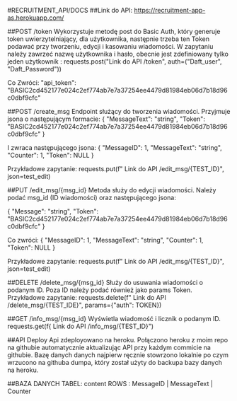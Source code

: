 #RECRUITMENT_API/DOCS
##Link do API:
https://recruitment-app-as.herokuapp.com/

##POST /token 
Wykorzystuje metodę post do Basic Auth, który generuje token uwierzytelniający, dla użytkownika, następnie trzeba ten Token podawać przy tworzeniu, edycji i kasowaniu wiadomości.
W zapytaniu należy zawrzeć nazwę użytkownika i hasło, obecnie jest zdefiniowany tylko jeden użytkownik :
requests.post("Link do API /token", auth=("Daft_user", "Daft_Password"))

Co Zwróci:
"api_token": "BASIC2cd452177e024c2ef774ab7e7a37254ee4479d81984eb06d7b18d96c0dbf9cfc"

##POST /create_msg
Endpoint służący do tworzenia wiadomości. Przyjmuje jsona o następującym formacie:
{
    "MessageText": "string",
    "Token": "BASIC2cd452177e024c2ef774ab7e7a37254ee4479d81984eb06d7b18d96c0dbf9cfc"
}

I zwraca następującego jsona:
{
  "MessageID": 1,
  "MessageText": "string",
  "Counter": 1,
  "Token": NULL
}

Przykładowe zapytanie:
requests.put(f" Link do API /edit_msg/{TEST_ID}", json=test_edit)



##PUT /edit_msg/{msg_id}
Metoda służy do edycji wiadomości. Należy podać msg_id (ID wiadomości) oraz następującego jsona:

{
  "Message": "string",
  "Token": "BASIC2cd452177e024c2ef774ab7e7a37254ee4479d81984eb06d7b18d96c0dbf9cfc"
}

Co zwróci:
{
  "MessageID": 1,
  "MessageText": "string",
  "Counter": 1,
  "Token": NULL
}

Przykładowe zapytanie:
requests.put(f" Link do API /edit_msg/{TEST_ID}", json=test_edit)

##DELETE /delete_msg/{msg_id}
Służy do usuwania wiadomości o podanym ID. Poza ID należy podać również jako params Token.
Przykładowe zapytanie:
requests.delete(f" Link do API /delete_msg/{TEST_IDE}", params={"auth": TOKEN})


##GET /info_msg/{msg_id}
Wyświetla wiadomość i licznik o podanym ID. 
requests.get(f{ Link do API /info_msg/{TEST_ID}")

##API Deploy
Api zdeployowano na heroku. Połączono heroku z moim repo na githubie automatycznie aktualizując API przy każdym commicie na githubie. 
Bazę danych danych najpierw ręcznie stowrzono lokalnie po czym wrzucono na githuba dumpa, który został użyty do backupa bazy danych na heroku.

##BAZA DANYCH
TABEL: content
ROWS : MessageID | MessageText | Counter
